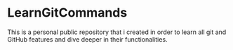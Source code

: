 # LearnGitCommands
This is a personal public repository that i created in order to learn all git and GitHub features and dive deeper in their functionalities. 
